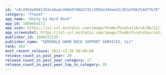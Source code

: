 ```yaml
---
id: "c0c295de9941393ce6adc449e07d662331c5956a344ee42c051ef6b254d7fb78"
category: "Travel"
app_name: "Unity by Hard Rock"
app_id: 1609454172
app_icon: https://is1-ssl.mzstatic.com/image/thumb/Purple116/v4/06/21/fb/0621fb84-10b0-2637-d23e-93723028dec3/AppIcon-0-0-1x_U007emarketing-0-0-0-7-0-0-sRGB-0-0-0-GLES2_U002c0-512MB-85-220-0-0.png/1024x1024bb.png
app_screenshot: https://is1-ssl.mzstatic.com/image/thumb/PurpleSource122/v4/94/68/15/946815a8-b4f5-9c4f-77a5-de98da389b8b/a6189002-8661-48ac-bb95-7872fbcf1c13_A_1242x2688.png/1242x2688bb.png
publisher_id: 1608222135
publisher_name: "SEMINOLE HARD ROCK SUPPORT SERVICES, LLC"
rank: 162
most_recent_release: 2023-12-18 00:00:00
release_count_in_past_year: 20
release_count_in_past_year_category: 17
release_count_in_past_year_top_in_category: 35
---
```

